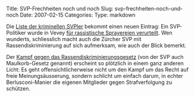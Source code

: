 Title: SVP-Frechheiten noch und noch
Slug: svp-frechheiten-noch-und-noch
Date: 2007-02-15
Categories:
Type: markdown

Die [Liste der kriminellen SVPler](http://www.google.ch/search?q=kriminell+svp) bekommt einen neuen Eintrag: Ein SVP-Politiker wurde in Vevey [für rassistische Sprayereien verurteilt](http://www.blick.ch/news/schweiz/artikel56142). Wen wunderts, schliesslich macht auch die Zürcher SVP mit Rassendiskriminierung auf sich aufmerksam, wie auch der Blick bemerkt.

Der [Kampf gegen das Rassendiskriminierungsgesetz](http://www.svp.ch/index.html?page_id=2614&l=2) (von der SVP auch Maulkorb-Gesetz genannt) erscheint so plötzlich in einem ganz anderen Licht: Es geht offensichtlicherweise nicht um den Kampf um das Recht auf freie Meinungsäusserung, sondern schlicht um einfach darum, in echter Berlusconi-Manier die eigenen Mitglieder gegen Strafverfolgung zu schützen.
